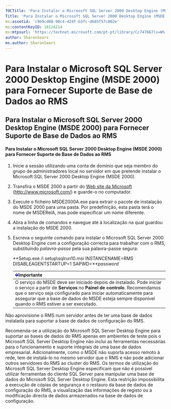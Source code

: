 ```yaml
---
TOCTitle: 'Para Instalar o Microsoft SQL Server 2000 Desktop Engine (MSDE 2000) para Fornecer Suporte de Base de Dados ao RMS'
Title: 'Para Instalar o Microsoft SQL Server 2000 Desktop Engine (MSDE 2000) para Fornecer Suporte de Base de Dados ao RMS'
ms:assetid: 'c9b9cd08-98c4-424f-b3fc-d685f57c002e'
ms:contentKeyID: 18124214
ms:mtpsurl: 'https://technet.microsoft.com/pt-pt/library/Cc747667(v=WS.10)'
author: SharonSears
ms.author: SharonSears
---
```


Para Instalar o Microsoft SQL Server 2000 Desktop Engine (MSDE 2000) para Fornecer Suporte de Base de Dados ao RMS
==================================================================================================================

Para Instalar o Microsoft SQL Server 2000 Desktop Engine (MSDE 2000) para Fornecer Suporte de Base de Dados ao RMS
------------------------------------------------------------------------------------------------------------------

#### Para Instalar o Microsoft SQL Server 2000 Desktop Engine (MSDE 2000) para Fornecer Suporte de Base de Dados ao RMS

1.  Inicie a sessão utilizando uma conta de domínio que seja membro do grupo de administradores local no servidor em que pretende instalar o Microsoft SQL Server 2000 Desktop Engine (MSDE 2000).

2.  Transfira o MSDE 2000 a partir do [Web site da Microsoft](http://www.microsoft.com/) (http://www.microsoft.com/) e guarde-o no computador.

3.  Execute o ficheiro MSDE2000A.exe para extrair o pacote de instalação do MSDE 2000 para uma pasta. Por predefinição, esta pasta terá o nome de MSDERelA, mas pode especificar um nome diferente.

4.  Abra a linha de comandos e navegue até à localização na qual guardou a instalação do MSDE 2000.

5.  Escreva o seguinte comando para instalar o Microsoft SQL Server 2000 Desktop Engine com a configuração correcta para trabalhar com o RMS, substituindo *palavra-passe* pela sua palavra-passe segura:

    **Setup.exe /i setup\\sqlrun10.msi INSTANCENAME=RMS DISABLEAGENTSTARTUP=1 SAPWD=***password*

    | ![](/security-updates/images/Cc747667.Important(WS.10).gif)Importante                                                                                                                                                                                                                                       |
    |------------------------------------------------------------------------------------------------------------------------------------------------------------------------------------------------------------------------------------------------------------------------------------------------------------------------|
    | O serviço do MSDE deve ser iniciado depois de instalado. Pode iniciar o serviço a partir de **Serviços** no **Painel de controlo**. Recomendamos que o serviço seja configurado para iniciar automaticamente para assegurar que a base de dados do MSDE esteja sempre disponível quando o RMS estiver a ser executado. |

Não aprovisione o RMS num servidor antes de ter uma base de dados instalada para suportar a base de dados de configuração do RMS.

Recomenda-se a utilização do Microsoft SQL Server Desktop Engine para suportar as bases de dados do RMS apenas em ambientes de teste pois o Microsoft SQL Server Desktop Engine não inclui as ferramentas necessárias para o funcionamento e suporte integrais de uma base de dados empresarial. Adicionalmente, como o MSDE não suporta acesso remoto à rede, tem de instalá-lo no mesmo servidor que o RMS e não pode adicionar outros servidores do RMS ao cluster do RMS. Os termos de utilização do Microsoft SQL Server Desktop Engine especificam que não é possível utilizar ferramentas do cliente SQL Server para manipular uma base de dados do Microsoft SQL Server Desktop Engine. Esta restrição impossibilita a execução de cópias de segurança e o restauro da base de dados de configuração do RMS, a visualização das informações de registo ou a modificação directa de dados armazenados na base de dados de configuração.
